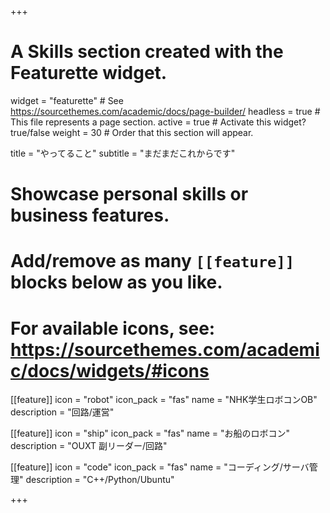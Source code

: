 +++
# A Skills section created with the Featurette widget.
widget = "featurette"  # See https://sourcethemes.com/academic/docs/page-builder/
headless = true  # This file represents a page section.
active = true  # Activate this widget? true/false
weight = 30  # Order that this section will appear.

title = "やってること"
subtitle = "まだまだこれからです"

# Showcase personal skills or business features.
# 
# Add/remove as many `[[feature]]` blocks below as you like.
# 
# For available icons, see: https://sourcethemes.com/academic/docs/widgets/#icons

[[feature]]
  icon = "robot"
  icon_pack = "fas"
  name = "NHK学生ロボコンOB"
  description = "回路/運営"
  
[[feature]]
  icon = "ship"
  icon_pack = "fas"
  name = "お船のロボコン"
  description = "OUXT 副リーダー/回路"

[[feature]]
  icon = "code"
  icon_pack = "fas"
  name = "コーディング/サーバ管理"
  description = "C++/Python/Ubuntu"

+++
